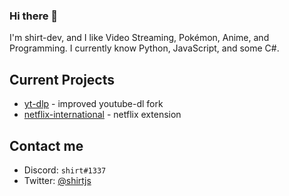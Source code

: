 ### Hi there 👋
I'm shirt-dev, and I like Video Streaming, Pokémon, Anime, and Programming. I currently know Python, JavaScript, and some C#.

## Current Projects
* [yt-dlp](https://github.com/yt-dlp/yt-dlp) - improved youtube-dl fork
* [netflix-international](https://github.com/shirt-dev/netflix-international) - netflix extension

## Contact me
* Discord: `shirt#1337`
* Twitter: [@shirtjs](https://twitter.com/shirtjs)

